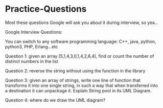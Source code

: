 # Practice-Questions
Most these questions Google will ask you about it during interview, so yea...


Google Interview Questions:

You can switch to any software programming language: C++, java, python, python3, PHP, Erlang...etc


  Question 1: 
            given an array [5,1,4,3,0,1,4,2,6,4], find or count the number of distinct numbers in the list

  Question 2: 
            reverse the string without using the function in the library

  Question 3:
            given an array of strings, write one line of function that transforms it into one single string, in such a way that when transferred into a destination               it can unpackage it. Explain String pool in its UML Diagram.

  Question 4: 
            where do we draw the UML diagram?
